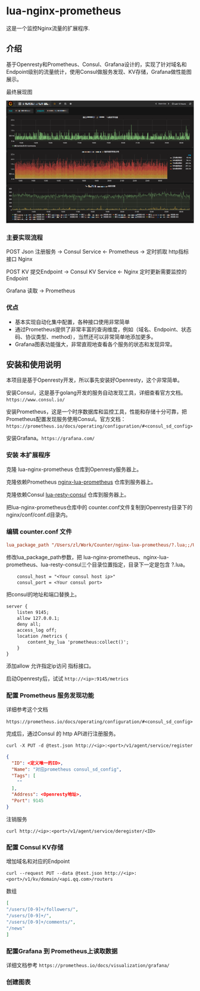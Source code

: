# lua-nginx-prometheus
这是一个监控Nginx流量的扩展程序.

## 介绍
基于Openresty和Prometheus、Consul、Grafana设计的，实现了针对域名和Endpoint级别的流量统计，使用Consul做服务发现、KV存储，Grafana做性能图展示。

最终展现图

![](screenshot/grafana.png)

### 主要实现流程

POST Json 注册服务 -> Consul Service <- Prometheus -> 定时抓取 http指标接口 Nginx

POST KV 提交Endpoint -> Consul KV Service <- Nginx 定时更新需要监控的Endpoint

Grafana 读取 -> Prometheus

### 优点

* 基本实现自动化集中配置，各种接口使用非常简单
* 通过Prometheus提供了非常丰富的查询维度，例如（域名、Endpoint、状态码、协议类型、method），当然还可以非常简单地添加更多。
* Grafana图表功能强大，非常直观地查看各个服务的状态和发现异常。

## 安装和使用说明

本项目是基于Openresty开发，所以事先安装好Openresty，这个非常简单。

安装Consul，这是基于golang开发的服务自动发现工具，详细查看官方文档。`https://www.consul.io/`

安装Prometheus，这是一个时序数据库和监控工具，性能和存储十分可靠，把Prometheus配置发现服务使用Consul。官方文档：`https://prometheus.io/docs/operating/configuration/#<consul_sd_config>`

安装Grafana。`https://grafana.com/`

### 安装 本扩展程序

克隆 lua-nginx-prometheus 仓库到Openresty服务器上。

克隆依赖Prometheus [nginx-lua-prometheus](https://github.com/knyar/nginx-lua-prometheus) 仓库到服务器上。

克隆依赖Consul [lua-resty-consul](https://github.com/hamishforbes/lua-resty-consul) 仓库到服务器上。

把lua-nginx-prometheus仓库中的 counter.conf文件复制到Openresty目录下的nginx/conf/conf.d目录内。

### 编辑 counter.conf 文件

```conf
lua_package_path "/Users/zl/Work/Counter/nginx-lua-prometheus/?.lua;;/Users/zl/Work/Counter/lua-resty-consul/lib/resty/?.lua;;/Users/zl/Work/Counter/lib/?.lua;;";
```

修改lua_package_path参数，把 lua-nginx-prometheus、nginx-lua-prometheus、lua-resty-consul三个目录位置指定，目录下一定是包含 ?.lua。

```
    consul_host = "<Your consul host ip>"
    consul_port = <Your consul port>
```

把consul的地址和端口替换上。

```
server {
    listen 9145;
    allow 127.0.0.1;
    deny all;
    access_log off;
    location /metrics {
        content_by_lua 'prometheus:collect()';
    }
}
```

添加allow 允许指定ip访问 指标接口。

启动Openresty后，试试 `http://<ip>:9145/metrics` 

### 配置 Prometheus 服务发现功能

详细参考这个文档

`https://prometheus.io/docs/operating/configuration/#<consul_sd_config>`

完成后，通过Consul 的 http API进行注册服务。

```
curl -X PUT -d @test.json http://<ip>:<port>/v1/agent/service/register
``` 

```json
{
  "ID": <定义唯一的ID>,
  "Name": "对应prometheus consul_sd_config",
  "Tags": [
    ""
  ],
  "Address": <Openresty地址>,
  "Port": 9145
}
```

注销服务

```
curl http://<ip>:<port>/v1/agent/service/deregister/<ID>
```

### 配置 Consul KV存储

增加域名和对应的Endpoint

```
curl --request PUT --data @test.json http://<ip>:<port>/v1/kv/domain/<api.qq.com>/routers
```
数组

```json
[
"/users/[0-9]+/followers/",
"/users/[0-9]+/",
"/users/[0-9]+/comments/",
"/news"
]
```

### 配置Grafana 到 Prometheus上读取数据

详细文档参考 `https://prometheus.io/docs/visualization/grafana/`


### 创建图表


